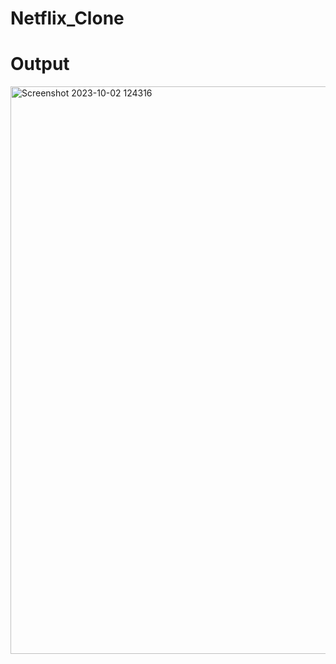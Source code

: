 # Netflix_Clone

# Output
<img width="908" alt="Screenshot 2023-10-02 124316" src="https://github.com/vineetvermacode/Netflix_Clone/assets/131396163/975e3dea-ab13-4928-85e0-6ea18860e6d3">
